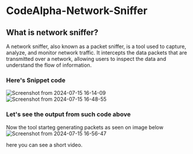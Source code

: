 # CodeAlpha-Network-Sniffer

## What is network sniffer?
A network sniffer, also known as a packet sniffer, is a tool used to capture, analyze, 
and monitor network traffic. It intercepts the data packets that are transmitted over a network,
allowing users to inspect the data and understand the flow of information.

### Here's Snippet code
![Screenshot from 2024-07-15 16-14-09](https://github.com/user-attachments/assets/b957d244-9aed-4f7b-9f4d-74f672917191)
![Screenshot from 2024-07-15 16-48-55](https://github.com/user-attachments/assets/33236ce5-a074-43b4-b619-bafa3ae7d217)

### Let's see the output from such code above
Now the tool starteg generating packets as seen on image below
![Screenshot from 2024-07-15 16-56-47](https://github.com/user-attachments/assets/df1ab5b6-9cb1-40b7-9690-2e1cc363c4e7)

here you can see a short video.
